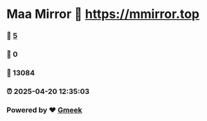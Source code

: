 # Maa Mirror :link: https://mmirror.top 
### :page_facing_up: [5](https://mmirror.top/tag.html) 
### :speech_balloon: 0 
### :hibiscus: 13084 
### :alarm_clock: 2025-04-20 12:35:03 
### Powered by :heart: [Gmeek](https://github.com/Meekdai/Gmeek)
